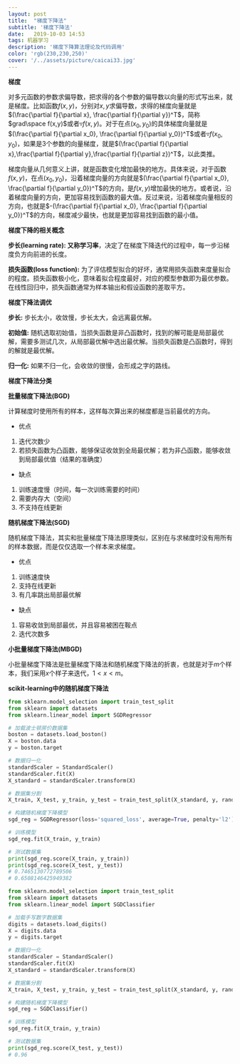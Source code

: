 ```yaml
---
layout: post
title:  "梯度下降法"
subtitle: '梯度下降法'
date:   2019-10-03 14:53
tags: 机器学习
description: '梯度下降算法理论及代码调用'
color: 'rgb(230,230,250)'
cover: '/../assets/picture/caicai33.jpg'
---
```


**梯度**

对多元函数的参数求偏导数，把求得的各个参数的偏导数以向量的形式写出来，就是梯度。比如函数$f(x,y)$，分别对$x,y$求偏导数，求得的梯度向量就是$(\frac{\partial f}{\partial x}, \frac{\partial f}{\partial y})^T$，简称$grad\space f(x,y)$或者$\triangledown f(x,y)$。对于在点$(x_0,y_0)$的具体梯度向量就是$(\frac{\partial f}{\partial x_0}, \frac{\partial f}{\partial y_0})^T$或者$\triangledown f(x_0,y_0)$，如果是3个参数的向量梯度，就是$(\frac{\partial f}{\partial x},\frac{\partial f}{\partial y},\frac{\partial f}{\partial z})^T$，以此类推。

梯度向量从几何意义上讲，就是函数变化增加最快的地方。具体来说，对于函数$f(x,y)$，在点$(x_0,y_0)$，沿着梯度向量的方向就是$(\frac{\partial f}{\partial x_0}, \frac{\partial f}{\partial y_0})^T$的方向，是$f(x,y)$增加最快的地方。或者说，沿着梯度向量的方向，更加容易找到函数的最大值。反过来说，沿着梯度向量相反的方向，也就是$-(\frac{\partial f}{\partial x_0}, \frac{\partial f}{\partial y_0})^T$的方向，梯度减少最快，也就是更加容易找到函数的最小值。

**梯度下降的相关概念**

**步长(learning rate): **又称**学习率**，决定了在梯度下降迭代的过程中，每一步沿梯度负方向前进的长度。

**损失函数(loss function):** 为了评估模型拟合的好坏，通常用损失函数来度量拟合的程度。损失函数极小化，意味着拟合程度最好，对应的模型参数即为最优参数。在线性回归中，损失函数通常为样本输出和假设函数的差取平方。

**梯度下降法调优**

**步长:** 步长太小，收敛慢，步长太大，会远离最优解。

**初始值:** 随机选取初始值，当损失函数是非凸函数时，找到的解可能是局部最优解，需要多测试几次，从局部最优解中选出最优解。当损失函数是凸函数时，得到的解就是最优解。

**归一化:** 如果不归一化，会收敛的很慢，会形成之字的路线。

**梯度下降法分类**

**批量梯度下降法(BGD)**

计算梯度时使用所有的样本，这样每次算出来的梯度都是当前最优的方向。

- 优点

1. 迭代次数少
2. 若损失函数为凸函数，能够保证收敛到全局最优解；若为非凸函数，能够收敛到局部最优值（结果的准确度）

- 缺点

1. 训练速度慢（时间，每一次训练需要的时间）
2. 需要内存大（空间）
3. 不支持在线更新

**随机梯度下降法(SGD)**

随机梯度下降法，其实和批量梯度下降法原理类似，区别在与求梯度时没有用所有的样本数据，而是仅仅选取一个样本来求梯度。

- 优点

1. 训练速度快
2. 支持在线更新
3. 有几率跳出局部最优解

- 缺点

1. 容易收敛到局部最优，并且容易被困在鞍点
2. 迭代次数多

**小批量梯度下降法(MBGD)**

小批量梯度下降法是批量梯度下降法和随机梯度下降法的折衷，也就是对于$m$个样本，我们采用$x$个样子来迭代，$1<x<m$。

**scikit-learning中的随机梯度下降法**

```python
from sklearn.model_selection import train_test_split
from sklearn import datasets
from sklearn.linear_model import SGDRegressor

# 加载波士顿房价数据集
boston = datasets.load_boston()
X = boston.data
y = boston.target

# 数据归一化
standardScaler = StandardScaler()
standardScaler.fit(X)
X_standard = standardScaler.transform(X)

# 数据集分割
X_train, X_test, y_train, y_test = train_test_split(X_standard, y, random_state=666)

# 构建随机梯度下降模型
sgd_reg = SGDRegressor(loss='squared_loss', average=True, penalty='l2')

# 训练模型
sgd_reg.fit(X_train, y_train)

# 测试数据集
print(sgd_reg.score(X_train, y_train))
print(sgd_reg.score(X_test, y_test))
# 0.7465130772789506
# 0.6508146425949382
```

```python
from sklearn.model_selection import train_test_split
from sklearn import datasets
from sklearn.linear_model import SGDClassifier

# 加载手写数字数据集
digits = datasets.load_digits()
X = digits.data
y = digits.target

# 数据归一化
standardScaler = StandardScaler()
standardScaler.fit(X)
X_standard = standardScaler.transform(X)

# 数据集分割
X_train, X_test, y_train, y_test = train_test_split(X_standard, y, random_state=666)

# 构建随机梯度下降模型
sgd_reg = SGDClassifier()

# 训练模型
sgd_reg.fit(X_train, y_train)

# 测试数据集
print(sgd_reg.score(X_test, y_test))
# 0.96
```

